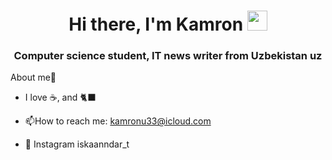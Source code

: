 

<h1 align="center">Hi there, I'm Kamron</a> 
<img src="https://github.com/blackcater/blackcater/raw/main/images/Hi.gif" height="32"/></h1>
<h3 align="center">Computer science student, IT news writer from Uzbekistan uz</h3>



About me🤙 

- I love ☕, and 🐈‍⬛ 

- :mailbox:How to reach me: kamronu33@icloud.com
- 📸 Instagram iskaanndar_t
